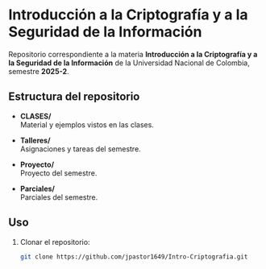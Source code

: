 # Introducción a la Criptografía y a la Seguridad de la Información

Repositorio correspondiente a la materia **Introducción a la Criptografía y a la Seguridad de la Información** de la Universidad Nacional de Colombia, semestre **2025-2**.

## Estructura del repositorio

- **CLASES/**  
  Material y ejemplos vistos en las clases.
  
- **Talleres/**  
  Asignaciones y tareas del semestre.

- **Proyecto/**  
  Proyecto del semestre.

- **Parciales/**  
  Parciales del semestre.

## Uso

1. Clonar el repositorio:
   ```bash
   git clone https://github.com/jpastor1649/Intro-Criptografia.git
